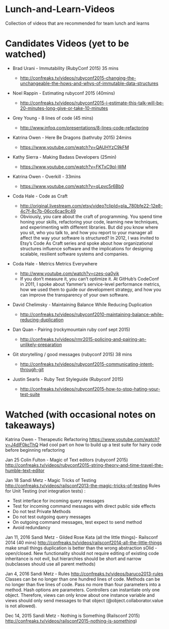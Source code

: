 # Lunch-and-Learn-Videos
Collection of videos that are recommended for team lunch and learns

# Candidates Videos (yet to be watched)

* Brad Urani - Immutability (RubyConf 2015) 35 mins
  * http://confreaks.tv/videos/rubyconf2015-changing-the-unchangeable-the-hows-and-whys-of-immutable-data-structures

* Noel Rappin - Estimating rubyconf 2015 (40mins)
  * http://confreaks.tv/videos/rubyconf2015-i-estimate-this-talk-will-be-20-minutes-long-give-or-take-10-minutes

* Grey Young - 8 lines of code (45 mins) 
  * http://www.infoq.com/presentations/8-lines-code-refactoring

* Katrina Owen - Here Be Dragons (bathruby 2015) 24mins
  * https://www.youtube.com/watch?v=QAUHYzC9kFM

* Kathy Sierra - Making Badass Developers (25min)
  * https://www.youtube.com/watch?v=FKTxC9pl-WM

* Katrina Owen - Overkill - 33mins
  * https://www.youtube.com/watch?v=qLpvc5r6Bb0

* Coda Hale - Code as Craft
  * http://original.livestream.com/etsy/video?clipId=pla_780bfe22-12e8-4c7f-8c7b-06cc6cac9c49
  * Obviously, you care about the craft of programming. You spend time honing your skills, refactoring your code, learning new techniques, and experimenting with different libraries. But did you know where you sit, who you talk to, and how you report to your manager all affect the way your software is structured? In 2012, I was invited to Etsy’s Code As Craft series and spoke about how organizational structures influence software and the implications for designing scalable, resilient software systems and companies.

* Coda Hale - Metrics Metrics Everywhere
  * http://www.youtube.com/watch?v=czes-oa0yik
  * If you don’t measure it, you can’t optimize it. At GitHub’s CodeConf in 2011, I spoke about Yammer’s service-level performance metrics, how we used them to guide our development strategy, and how you can improve the transparency of your own software.

* David Chelimsky - Maintaining Balance While Reducing Duplication 
  * http://confreaks.tv/videos/rubyconf2010-maintaining-balance-while-reducing-duplication

* Dan Quan - Pairing (rockymountain ruby conf sept 2015)
  * http://confreaks.tv/videos/rmr2015-policing-and-pairing-an-unlikely-preparation

* Git storytelling / good messages (rubyconf 2015) 38 mins
  * http://confreaks.tv/videos/rubyconf2015-communicating-intent-through-git

* Justin Searls - Ruby Test Styleguide (Rubyconf 2015)
  * http://confreaks.tv/videos/rubyconf2015-how-to-stop-hating-your-test-suite

# Watched (with occasional notes on takeaways) 

Katrina Owen - Therapeutic Refactoring https://www.youtube.com/watch?v=J4dlF0kcThQ
Had cool part on how to build up a test suite for hairy code before beginning refactoring

Jan 25
Colin Fulton - Magic of Text editors (rubyconf 2015)
http://confreaks.tv/videos/rubyconf2015-string-theory-and-time-travel-the-humble-text-editor

Jan 18
Sandi Metz - Magic Tricks of Testing
http://confreaks.tv/videos/railsconf2013-the-magic-tricks-of-testing
Rules for Unit Testing (*not* integration tests) :
  - Test interface for incoming query messages
  - Test for incoming command messages with direct public side effects
  - Do not test Private Methods
  - Do not test outgoing query messages
  - On outgoing command messages, test expect to send method
  - Avoid redundancy 


Jan 11, 2016
Sandi Metz - Gilded Rose Kata (all the little things)- Railsconf 2014 (40 mins) http://confreaks.tv/videos/railsconf2014-all-the-little-things 
make small things
duplication is better than the wrong abstraction
sOlid - open/closed. New functionality should not require editing of existing code
inheritance is not evil, but hierarchies should be short and narrow (subclasses should use all parent methods)

Jan 4, 2016
Sandi Metz - Rules
http://confreaks.tv/videos/baruco2013-rules
Classes can be no longer than one hundred lines of code.
Methods can be no longer than five lines of code.
Pass no more than four parameters into a method. Hash options are parameters.
Controllers can instantiate only one object. Therefore, views can only know about one instance variable and views should only send messages to that object (@object.collaborator.value is not allowed).


Dec 14, 2015
Sandi Metz - Nothing is Something (Railsconf 2015) http://confreaks.tv/videos/railsconf2015-nothing-is-something) 




